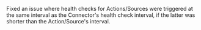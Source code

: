 Fixed an issue where health checks for Actions/Sources were triggered at the same interval as the Connector's health check interval, if the latter was shorter than the Action/Source's interval.
